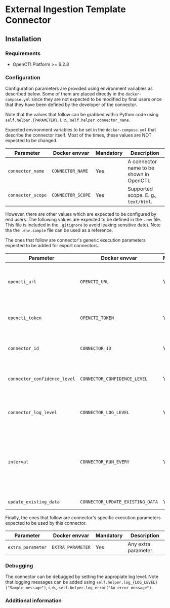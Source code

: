 # External Ingestion Template Connector

<!--
General description of the connector
* What it does
* How it works
* Special requirements
* Use case description
* ...
-->

## Installation

### Requirements

- OpenCTI Platform >= 6.2.8

### Configuration

Configuration parameters are provided using environment variables as described below.
Some of them are placed directly in the `docker-compose.yml` since they are not expected to be modified by final users once that they have been defined by the developer of the connector.

Note that the values that follow can be grabbed within Python code using `self.helper.{PARAMETER}`, i. e., `self.helper.connector_nane`.

Expected environment variables to be set in the  `docker-compose.yml` that describe the connector itself.
Most of the times, these values are NOT expected to be changed.

| Parameter                            | Docker envvar                       | Mandatory    | Description                                                                                                                                                |
| ------------------------------------ | ----------------------------------- | ------------ | ---------------------------------------------------------------------------------------------------------------------------------------------------------- |
| `connector_name`                     | `CONNECTOR_NAME`                    | Yes          | A connector name to be shown in OpenCTI.                                                                                                                   |
| `connector_scope`                    | `CONNECTOR_SCOPE`                   | Yes          | Supported scope. E. g., `text/html`.                                                                                                                       |

However, there are other values which are expected to be configured by end users.
The following values are expected to be defined in the `.env` file.
This file is included in the `.gitignore` to avoid leaking sensitive date). 
Note tha the `.env.sample` file can be used as a reference.

The ones that follow are connector's generic execution parameters expected to be added for export connectors.

| Parameter                            | Docker envvar                       | Mandatory    | Description                                                                                                                                                |
| ------------------------------------ | ----------------------------------- | ------------ | ---------------------------------------------------------------------------------------------------------------------------------------------------------- |
| `opencti_url`                        | `OPENCTI_URL`                       | Yes          | The URL of the OpenCTI platform. Note that final `/` should be avoided. Example value: `http://opencti:8080`                                               |
| `opencti_token`                      | `OPENCTI_TOKEN`                     | Yes          | The default admin token configured in the OpenCTI platform parameters file.                                                                                |
| `connector_id`                       | `CONNECTOR_ID`                      | Yes          | A valid arbitrary `UUIDv4` that must be unique for this connector.                                                                                         |
| `connector_confidence_level`         | `CONNECTOR_CONFIDENCE_LEVEL`        | Yes          | The default confidence level for created sightings (a number between 1 and 4).                                                                             |
| `connector_log_level`                | `CONNECTOR_LOG_LEVEL`               | Yes          | The log level for this connector, could be `debug`, `info`, `warn` or `error` (less verbose).                                                              |
| `interval`                           | `CONNECTOR_RUN_EVERY`               | Yes          | The time unit is represented by a single character at the end of the string: d for days, h for hours, m for minutes, and s for seconds. e.g., 30s is 30 seconds. 1d is 1 day.                                                                                  |
| `update_existing_data`               | `CONNECTOR_UPDATE_EXISTING_DATA`    | Yes          | Whether to update known existing data.                                                                                                                     |


Finally, the ones that follow are connector's specific execution parameters expected to be used by this connector.

| Parameter                            | Docker envvar                       | Mandatory    | Description                                                                                                                                                |
| ------------------------------------ | ----------------------------------- | ------------ | ---------------------------------------------------------------------------------------------------------------------------------------------------------- |
| `extra_parameter`                    | `EXTRA_PARAMETER`                   | Yes          | Any extra parameter.                                                                                                                                       |

### Debugging ###

The connector can be debugged by setting the appropiate log level.
Note that logging messages can be added using `self.helper.log_{LOG_LEVEL}("Sample message")`, i. e., `self.helper.log_error("An error message")`.

<!-- Any additional information to help future users debug and report detailed issues concerning this connector -->

### Additional information

<!--
Any additional information about this connector
* What information is ingested/updated/changed
* What should the user take into account when using this connector
* ...
-->

